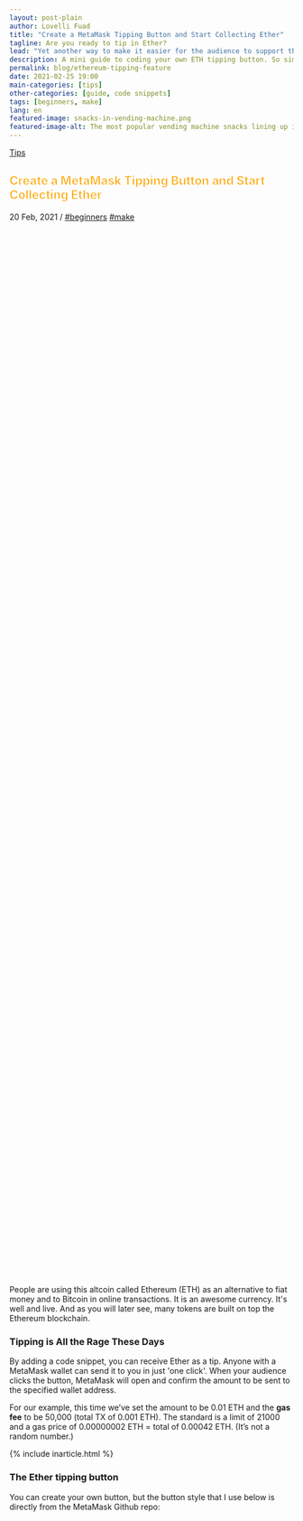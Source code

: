 ```yaml
---
layout: post-plain
author: Lovelli Fuad
title: "Create a MetaMask Tipping Button and Start Collecting Ether"
tagline: Are you ready to tip in Ether?
lead: "Yet another way to make it easier for the audience to support their favourite content creator."
description: A mini guide to coding your own ETH tipping button. So simple it will only take you a bag of chips to complete. 
permalink: blog/ethereum-tipping-feature
date: 2021-02-25 19:00
main-categories: [tips]
other-categories: [guide, code snippets]
tags: [beginners, make]
lang: en
featured-image: snacks-in-vending-machine.png
featured-image-alt: The most popular vending machine snacks lining up inside a vending machine. 
---
```

<!-- Banner coded manually -->
<section class="container mt-10 mb-8">
    <div class="py-20 bg-size-cover bg-position-bottom-center d-flex align-items-end container-fluid" data-bg-src="https://fingertip.top/assets/image/snacks-in-vending-machine.png" style="min-height: 50vh; background-image: url(&quot;https://fingertip.top/assets/image/snacks-in-vending-machine.png&quot;);" data-aos="fade-down" data-aos-delay="250">
        <div class="container">
            <div class="row align-items-baseline mb-5 ps-xl-4 ps-lg-4 ps-md-4">
            <!-- Display the category -->
                <div class="col-auto">
                  <p class="fs-4 mb-0 text-capitalize" data-aos="fade-down" data-aos-delay="0"><a href="" class="text-light-1">Tips</a></p>
                </div>
            </div>
            <div class="row">
		<div class="col-12 mb-5 col-md-10 col-lg-9">
			<h2 class="display-3 text-light-1 ps-xl-16 px-lg-12 px-md-8 pt-8" style="-webkit-text-fill-color:orange;-webkit-text-stroke-width: 1px;-webkit-text-stroke-color: white;" data-aos="fade-down" data-aos-delay="250">Create a MetaMask Tipping Button and Start Collecting Ether</h2>
		</div>
			<p class="fs-5 text-light-1 text-xl-center text-xxl-center text-lg-center ps-md-8" data-aos="fade-down" data-aos-delay="250">
				<span class="text-light-1" data-aos="fade-down" data-aos-delay="250">20 Feb, 2021</span> /
				<a href="/categories/beginners" class="text-light-1" data-aos="fade-down" data-aos-delay="250">#beginners</a> <a href="/categories/make" class="text-light-1" data-aos="fade-down" data-aos-delay="250">#make</a>
			</p>
            </div>
        </div>
    </div>
</section>
<!-- Content section -->
<section class="bg-bg-3 pb-8">
    <div class="container">
        <div class="row justify-content-center">
            <div class="col-lg-10 col-xl-8 col-xxl-7">
                <p class="pb-8 text-dark-1 fs-2" data-aos="fade-down" data-aos-delay="50">
                    People are using this altcoin called Ethereum (ETH) as an alternative to fiat money and to Bitcoin in online transactions. It is an awesome currency. It's well and live. And as you will later see, many tokens are built on top the Ethereum blockchain.
                </p>
                <h3 class="mb-4 mb-md-8" data-aos="fade-down" data-aos-delay="0">
                    Tipping is All the Rage These Days
                </h3>
                <p class="pb-8 text-dark-1 fs-2" data-aos="fade-down" data-aos-delay="50">
                    By adding a code snippet, you can receive Ether as a tip. Anyone with a MetaMask wallet can send it to you in just 'one click'. When your audience clicks the button, MetaMask will open and confirm the amount to be sent to the specified wallet address.
                </p>
                <p class="pb-8 text-dark-1 fs-2" data-aos="fade-down" data-aos-delay="50">
                    For our example, this time we’ve set the amount to be 0.01 ETH and the <b>gas fee</b> to be 50,000 (total TX of 0.001 ETH). The standard is a limit of 21000 and a gas price of 0.00000002 ETH = total of 0.00042 ETH. (It’s not a random number.)
                </p>
		<p class="pb-8 text-dark-1 fs-2" data-aos="fade-down" data-aos-delay="50">
		    {% include inarticle.html %}
		</p>
                <h3 class="mb-4 mb-md-8" data-aos="fade-down" data-aos-delay="0">
                    The Ether tipping button
                </h3>
                <p class="pb-8 text-dark-1 fs-2" data-aos="fade-down" data-aos-delay="50">
                    You can create your own button, but the button style that I use below is directly from the MetaMask Github repo:
                </p>
            </div>
            <div class="col-lg-10 col-xl-8 col-xxl-7 pb-8">
                <style>
                    .tip-button{width: 304px;height: 50px;background-size: 100%;background-image: url('/assets/image/3_pay_mm_off.png');cursor: pointer;}
                    .tip-button:hover{background-image:url('/assets/image/3_pay_mm_over.png');}
                    .tip-button:active{background-image:url('/assets/image/3_pay_mm_off.png');}
                </style>
                <div class="tip-button vh-center" data-aos="fade-right" data-aos-delay="50"></div>
                <!-- Metamask Script -->
                <script>
                    var my_address = '0x9f5F4Cf8ed30F04f772B63d02CDB8a9D5732e8BC'
                    var tipButton = document.querySelector('.tip-button')

                    tipButton.addEventListener('click', function() {

                    if (typeof web3 === 'undefined') {
                        return renderMessage('<div class="text-start">You need to install <a class="text-action-4" href="https://metamask.io/"><u>MetaMask</u></a> to use this.
			</a></div>')
                    }

                    else if (typeof typeof web3 !== 'undefined') {
                    // Request account access if needed
                    ethereum.enable().then(function () {
                    // Acccounts now exposed
                    web3.eth.sendTransaction({
                        to: my_address,
                        from: web3.eth.accounts[0],
                        value: web3.toWei('0.01', 'ether'), 
                        gas: 50000,
                    }, function (err, transactionHash) {
                    if (err) return renderMessage('There was a problem!: ' + err.message)

                    // If you get a transactionHash, you can assume it was sent,
                    // or if you want to guarantee it was received, you can poll
                    // for that transaction to be mined first.
                    renderMessage('Thanks for the generosity!!')
                            })
                        });
                        }

                    })

                    function renderMessage (message) {
                        var messageEl = document.querySelector('.message')
                        messageEl.innerHTML = message
                    }
                    </script>
                    <div class="message mt-8"></div>
            </div>
            <div class="col-lg-10 col-xl-8 col-xxl-7">
                <p class="pb-8 text-dark-1 fs-2" data-aos="fade-down" data-aos-delay="50">
                    Try and click it.
                </p>
                <p class="pb-8 text-dark-1 fs-2" data-aos="fade-down" data-aos-delay="50">
                    See what message it gives you.
                </p>
                <p class="pb-8 text-dark-1 fs-2" data-aos="fade-down" data-aos-delay="50">
                    If it says "you need to install MetaMask to use this" you can try installing MetaMask on your browser following <a href="https://metamask.io/download.html" class="text-action-4">this guide</a>, if you want.
                </p>
                <p class="pb-8 text-dark-1 fs-2" data-aos="fade-down" data-aos-delay="50">
                    I'll break down the code used to get a button like that. Please keep in mind that you're free to use the code, as it doesn't belong to me. You don't need my permission to do so, but it'd be really nice if you could link to this post.
                </p>
                <p class="pb-8 text-dark-1 fs-2" data-aos="fade-down" data-aos-delay="50">
                    <b>So, what's in the code?</b>
                </p>
                <p class="pb-5 mb-0 text-dark-1 fs-2" data-aos="fade-down" data-aos-delay="50">
                    A bit of HTML.
                </p>
		    <pre style="font-family:monospace;" class="html4strict mb-0 fs-4" data-aos="fade-right" data-aos-delay="50">		
                    <p class="ps-8 bg-bg-2 mb-0" data-aos="fade-right" data-aos-delay="50">
<span style="color: #009900;">&lt;<span style="color: #000000; font-weight: bold;">div</span> <span style="color: #000066;">class</span><span style="color: #66cc66;">=</span><span style="color: #ff0000;">"tip-button"</span> <span style="color: #000066;">align</span><span style="color: #66cc66;">=</span><span style="color: #ff0000;">"center"</span>&gt;&lt;<span style="color: #66cc66;">/</span><span style="color: #000000; font-weight: bold;">div</span>&gt;</span>
<span style="color: #808080; font-style: italic;">&lt;!-- Metamask Script --&gt;</span>
<span style="color: #009900;">&lt;<span style="color: #000000; font-weight: bold;">div</span> <span style="color: #000066;">class</span><span style="color: #66cc66;">=</span><span style="color: #ff0000;">"message"</span>&gt;&lt;<span style="color: #66cc66;">/</span><span style="color: #000000; font-weight: bold;">div</span>&gt;</span>
		    </p>
		    </pre>
                <p class="pb-8 text-dark-1 fs-2" data-aos="fade-down" data-aos-delay="50">
                    A bit of CSS: insert button.
                </p>
                    <pre class="actionscript mb-0 fs-4" style="font-family:monospace" data-aos="fade-right" data-aos-delay="50">
                    <p class="ps-8 bg-bg-2 mb-0" data-aos="fade-right" data-aos-delay="50">
.<span style="color: #006600;">tip</span>-<span style="color: #0066CC;">button</span> <span style="color: #66cc66;">&#123;</span>
  <span style="color: #0066CC;">width</span>: 250px;
  <span style="color: #0066CC;">height</span>: 40px;
  margin: 10px;
  background-<span style="color: #0066CC;">size</span>: <span style="color: #cc66cc;">100</span><span style="color: #66cc66;">%</span>;
  background-image: <span style="color: #0066CC;">url</span><span style="color: #66cc66;">&#40;</span><span style="color: #ff0000;">'assets/images/3_pay_mm_off.png'</span><span style="color: #66cc66;">&#41;</span>;
  cursor: pointer;
<span style="color: #66cc66;">&#125;</span>
&nbsp;
.<span style="color: #006600;">tip</span>-<span style="color: #0066CC;">button</span>:hover <span style="color: #66cc66;">&#123;</span>
  background-image: <span style="color: #0066CC;">url</span><span style="color: #66cc66;">&#40;</span><span style="color: #ff0000;">'assets/image/3_pay_mm_over.png'</span><span style="color: #66cc66;">&#41;</span>;
<span style="color: #66cc66;">&#125;</span>
&nbsp;
.<span style="color: #006600;">tip</span>-<span style="color: #0066CC;">button</span>:active <span style="color: #66cc66;">&#123;</span>
  background-image: <span style="color: #0066CC;">url</span><span style="color: #66cc66;">&#40;</span><span style="color: #ff0000;">'assets/image/3_pay_mm_off.png'</span><span style="color: #66cc66;">&#41;</span>;
<span style="color: #66cc66;">&#125;</span>
                </p>
                </pre>
	    <p class="py-8 text-dark-1 fs-2" data-aos="fade-down" data-aos-delay="50">
                On an HTML page, the above code goes between the style tags. Just adjust the width and height, depending on the image you're using, or else the image might now show up fully. Change the URL address for the button image to point to the image you want to use.
            </p>
            <p class="pb-8 text-dark-1 fs-2" data-aos="fade-down" data-aos-delay="50">
                And then finally, a bit of JavaScript.
            </p>
	        <pre class="javascript mb-0 fs-4" style="font-family:monospace" data-aos="fade-right">
                <p class="ps-8 bg-bg-2 mb-0" data-aos="fade-right">
<span style="color: #339933;">&lt;!--</span> Metamask Script <span style="color: #339933;">--&gt;</span>
<span style="color: #339933;">&lt;</span>script<span style="color: #339933;">&gt;</span>
<span style="color: #000066; font-weight: bold;">var</span> my_address <span style="color: #339933;">=</span> <span style="color: #3366CC;">'0x9f5F4Cf8ed30F04f772B63d02CDB8a9D5732e8BC'</span>
<span style="color: #000066; font-weight: bold;">var</span> tipButton <span style="color: #339933;">=</span> document.<span style="color: #660066;">querySelector</span><span style="color: #009900;">&#40;</span><span style="color: #3366CC;">'.tip-button'</span><span style="color: #009900;">&#41;</span>
&nbsp;
tipButton.<span style="color: #660066;">addEventListener</span><span style="color: #009900;">&#40;</span><span style="color: #3366CC;">'click'</span><span style="color: #339933;">,</span> <span style="color: #000066; font-weight: bold;">function</span><span style="color: #009900;">&#40;</span><span style="color: #009900;">&#41;</span> <span style="color: #009900;">&#123;</span>
&nbsp;
  <span style="color: #000066; font-weight: bold;">if</span> <span style="color: #009900;">&#40;</span><span style="color: #000066; font-weight: bold;">typeof</span> web3 <span style="color: #339933;">===</span> <span style="color: #3366CC;">'undefined'</span><span style="color: #009900;">&#41;</span> <span style="color: #009900;">&#123;</span>
    <span style="color: #000066; font-weight: bold;">return</span> renderMessage<span style="color: #009900;">&#40;</span><span style="color: #3366CC;">'&lt;div align=&quot;center&quot;&gt;You need to install 
    &lt;a href=&quot;https://metamask.io/&quot;&gt;&lt;u&gt;MetaMask&lt;/u&gt;&lt;/a&gt; 
    to use this.&lt;/a&gt;&lt;/div&gt;'</span><span style="color: #009900;">&#41;</span>
  <span style="color: #009900;">&#125;</span>
&nbsp;
  <span style="color: #000066; font-weight: bold;">else</span> <span style="color: #000066; font-weight: bold;">if</span> <span style="color: #009900;">&#40;</span><span style="color: #000066; font-weight: bold;">typeof</span> <span style="color: #000066; font-weight: bold;">typeof</span> web3 <span style="color: #339933;">!==</span> <span style="color: #3366CC;">'undefined'</span><span style="color: #009900;">&#41;</span> <span style="color: #009900;">&#123;</span>
    <span style="color: #006600; font-style: italic;">// Request account access if needed</span>
    ethereum.<span style="color: #660066;">enable</span><span style="color: #009900;">&#40;</span><span style="color: #009900;">&#41;</span>.<span style="color: #660066;">then</span><span style="color: #009900;">&#40;</span><span style="color: #000066; font-weight: bold;">function</span> <span style="color: #009900;">&#40;</span><span style="color: #009900;">&#41;</span> <span style="color: #009900;">&#123;</span>
      <span style="color: #006600; font-style: italic;">// Acccounts now exposed</span>
      web3.<span style="color: #660066;">eth</span>.<span style="color: #660066;">sendTransaction</span><span style="color: #009900;">&#40;</span><span style="color: #009900;">&#123;</span>
        to<span style="color: #339933;">:</span> my_address<span style="color: #339933;">,</span>
        from<span style="color: #339933;">:</span> web3.<span style="color: #660066;">eth</span>.<span style="color: #660066;">accounts</span><span style="color: #009900;">&#91;</span><span style="color: #CC0000;">0</span><span style="color: #009900;">&#93;</span><span style="color: #339933;">,</span>
        value<span style="color: #339933;">:</span> web3.<span style="color: #660066;">toWei</span><span style="color: #009900;">&#40;</span><span style="color: #3366CC;">'0.01'</span><span style="color: #339933;">,</span> <span style="color: #3366CC;">'ether'</span><span style="color: #009900;">&#41;</span><span style="color: #339933;">,</span> 
        gas<span style="color: #339933;">:</span> <span style="color: #CC0000;">50000</span><span style="color: #339933;">,</span>
      <span style="color: #009900;">&#125;</span><span style="color: #339933;">,</span> <span style="color: #000066; font-weight: bold;">function</span> <span style="color: #009900;">&#40;</span>err<span style="color: #339933;">,</span> transactionHash<span style="color: #009900;">&#41;</span> <span style="color: #009900;">&#123;</span>
  <span style="color: #000066; font-weight: bold;">if</span> <span style="color: #009900;">&#40;</span>err<span style="color: #009900;">&#41;</span> <span style="color: #000066; font-weight: bold;">return</span> renderMessage<span style="color: #009900;">&#40;</span><span style="color: #3366CC;">'There was a problem!: '</span> <span style="color: #339933;">+</span> err.<span style="color: #660066;">message</span><span style="color: #009900;">&#41;</span>
&nbsp;
        <span style="color: #006600; font-style: italic;">// If you get a transaction hash, you can assume it was sent,</span>
        <span style="color: #006600; font-style: italic;">// or if you want to guarantee it was received, you can poll</span>
        <span style="color: #006600; font-style: italic;">// for that transaction to be mined first.</span>
        renderMessage<span style="color: #009900;">&#40;</span><span style="color: #3366CC;">'Thanks for the generosity!!'</span><span style="color: #009900;">&#41;</span>
      <span style="color: #009900;">&#125;</span><span style="color: #009900;">&#41;</span>
    <span style="color: #009900;">&#125;</span><span style="color: #009900;">&#41;</span><span style="color: #339933;">;</span>
  <span style="color: #009900;">&#125;</span>
&nbsp;
<span style="color: #009900;">&#125;</span><span style="color: #009900;">&#41;</span>
&nbsp;
<span style="color: #000066; font-weight: bold;">function</span> renderMessage <span style="color: #009900;">&#40;</span>message<span style="color: #009900;">&#41;</span> <span style="color: #009900;">&#123;</span>
  <span style="color: #000066; font-weight: bold;">var</span> messageEl <span style="color: #339933;">=</span> document.<span style="color: #660066;">querySelector</span><span style="color: #009900;">&#40;</span><span style="color: #3366CC;">'.message'</span><span style="color: #009900;">&#41;</span>
  messageEl.<span style="color: #660066;">innerHTML</span> <span style="color: #339933;">=</span> message
<span style="color: #009900;">&#125;</span>
<span style="color: #339933;">&lt;/</span>script<span style="color: #339933;">&gt;</span>
                    </p>
                    </pre>
	    </div>
	    <div class="col-lg-10 col-xl-8 col-xxl-7">
                <h3 class="mb-4 mb-md-8" data-aos="fade-down" data-aos-delay="0">
                    How Does It All Work?
                </h3>
                <p class="pb-8 text-dark-1 fs-2" data-aos="fade-down" data-aos-delay="50">
                    I’ve put a MetaMask pay button on a widget for one of my blogger sites. All the CSS goes into the theme's Edit HTML, while the HTML and JavaScript goes into the HTML/CSS widget area. 
                </p>
	    </div>
	    <div class="col-6 text-center">
            <img src="https://i.postimg.cc/RVH0kcLZ/tipping-jar-on-my-blogger-site.png" alt="MetaMask button for the tipping jar" class="img-fluid aos-init aos-animate" data-aos="fade-down" data-aos-delay="0">
		<figcaption class="mt-5">Use it for the tipping jar</figcaption>
            </div>
	    <div class="col-lg-10 col-xl-8 col-xxl-7">
                <p class="pb-8 text-dark-1 fs-2" data-aos="fade-down" data-aos-delay="50">
                    In order for this to work though you need to have:
                </p>
                <ul class="pb-8 text-dark-1 fs-2">
                    <li class="pb-5">A MetaMask wallet</li>
                    <li class="pb-5">MetaMask extension on your browser</li>
                    <li class="pb-0">A blog/site your audience can visit</li>
                </ul>
                <p class="pb-8 text-dark-1 fs-2" data-aos="fade-down" data-aos-delay="50">
                    Sometimes you'll also get an error message that says "Not enough ETH to send". It's because your account doesn’t have enough ETH to cover the cost of gas. If the gas money > amount of tip, the transaction will also be reverted. 
                </p>
                <p class="pb-8 text-dark-1 fs-2" data-aos="fade-down" data-aos-delay="50">
                    The term <b>gas money</b> doesn't actually refer to the units of gas for a vehicle. It specifies an amount you need to pay for the <b>computation</b>. The price of gas (in <b>gwei</b>) fluctuates daily, but all unused gas money is going to be refunded at the end of a transaction. If the transaction fails, however, you’ll use up all your gas money and receive <u>nothing</u> back.
                </p>
                <p class="pb-8 text-dark-1 fs-2" data-aos="fade-down" data-aos-delay="50">
                    <b>Total cost of transaction or TX = Gas Limit * Gas Price</b>
                </p>
		<p class="pb-8 text-dark-1 fs-2" data-aos="fade-down" data-aos-delay="50">
                    In our code, we’ve specified 50,000 as the gas limit (written as just 'gas'). It's the maximum amount of gas money you are willing to spend for the transaction. A standard transaction in ETH will require 21,000. So by Ethereum's standard, if the transfer goes through, the remaining fund (50,000 – 21,000) will be returned to your wallet. 
                </p>
                <p class="pb-8 text-dark-1 fs-2" data-aos="fade-down" data-aos-delay="50">
                    The calculation is different when you're sending <b>tokens</b>, which are smart contracts built using the Ethereum blockchain. There are currently more than 400,000 tokens working their way on the Ethereum main network. The gas money for them can go anywhere between 50,000 to 100,000.   
                </p>
                <h3 class="mb-4 mb-md-8" data-aos="fade-down" data-aos-delay="0">
                    MetaMask on GitHub
                </h3>
                <p class="pb-8 text-dark-1 fs-2" data-aos="fade-down" data-aos-delay="50">
                    This entire code has been made available on GitHub, so be sure to check out the repo at <a href="https://github.com/MetaMask/TipButton" class="text-action-4">MetaMask/TipButton</a>, where you can choose from more button variations. 
                </p>
                <p class="pb-8 text-dark-1 fs-2" data-aos="fade-down" data-aos-delay="50">
                    Now, what do you say? Ready to collect Ether?
                </p>
            </div>	
        </div>
    </div>
</section>
